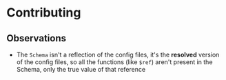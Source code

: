 # Contributing

## Observations

- The `Schema` isn't a reflection of the config files, it's the **resolved** version of the config files, so all the functions (like `$ref`) aren't present in the Schema, only the true value of that reference
